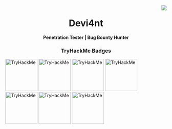 <img align="right" src="https://visitor-badge.laobi.icu/badge?page_id=Devi4ntHacker.visitor-badge&left_color=red&right_color=black" />

<h1 align="center">Devi4nt</h1>

<p align="center">
  <strong>Penetration Tester | Bug Bounty Hunter</strong>
</p>

<h3 align="center">TryHackMe Badges</h3>
<script align="center" src="https://tryhackme.com/badge/1982037"></script>
<p>
  <img src="https://assets.tryhackme.com/img/badges/networkfundamentals.svg" alt="TryHackMe" width="100">
  <img src="https://assets.tryhackme.com/img/badges/howthewebworks.svg" alt="TryHackMe" width="100">
  <img src="https://assets.tryhackme.com/img/badges/firstfour.svg" alt="TryHackMe" width="100">
  <img src="https://assets.tryhackme.com/img/badges/webbed.svg" alt="TryHackMe" width="100">
  <img src="https://assets.tryhackme.com/img/badges/streak7.svg" alt="TryHackMe" width="100">
  <img src="https://assets.tryhackme.com/img/badges/introtooffensivesecurity.svg" alt="TryHackMe" width="100">
  <img src="https://assets.tryhackme.com/img/badges/securityawareness.svg" alt="TryHackMe" width="100">
</p>
